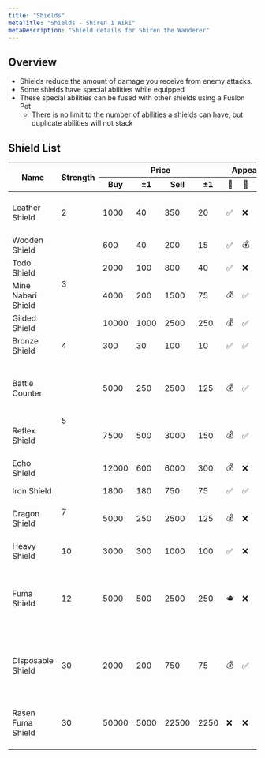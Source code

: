 ```yaml
---
title: "Shields"
metaTitle: "Shields - Shiren 1 Wiki"
metaDescription: "Shield details for Shiren the Wanderer"
---
```



## Overview

- Shields reduce the amount of damage you receive from enemy attacks.
- Some shields have special abilities while equipped
- These special abilities can be fused with other shields using a Fusion Pot
  - There is no limit to the number of abilities a shields can have, but duplicate
    abilities will not stack

## Shield List

<table class="itemListCentered">
  <thead>
    <tr>
      <th rowspan="2">Name</th>
      <th rowspan="2">Strength</th>
      <th colspan="4">Price</th>
      <th colspan="4">Appearance</th>
      <th rowspan="2">Fusion Ability</th>
      <th rowspan="2">Notes</th>
    </tr>
    <tr>
      <th>Buy</td>
      <th>±1</td>
      <th>Sell</td>
      <th>±1</td>
      <th>🗻</td>
      <th>📜</td>
      <th>🍖</td>
      <th>Fei</td>
    </tr>
  <thead>
  <tbody>
    <tr>
      <td class="priceTableName">Leather Shield</td>
      <td>2</td>
      <td>1000</td>
      <td>40</td>
      <td>350</td>
      <td>20</td>
      <td>✅</td>
      <td>❌</td>
      <td>✅</td>
      <td>✅</td>
      <td class="leftText">Cannot rust<br>Satiation slowed</td>
      <td class="leftText"></td>
    </tr>
    <tr>
      <td class="priceTableName">Wooden Shield</td>
      <td rowspan="4">3</td>
      <td>600</td>
      <td>40</td>
      <td>200</td>
      <td>15</td>
      <td>✅</td>
      <td>💰</td>
      <td>✅</td>
      <td>✅</td>
      <td class="leftText">Cannot rust</td>
      <td class="leftText"></td>
    </tr>
    <tr>
      <td class="priceTableName">Todo Shield</td>
      <td>2000</td>
      <td>100</td>
      <td>800</td>
      <td>40</td>
      <td>✅</td>
      <td>❌</td>
      <td>💰</td>
      <td>✅</td>
      <td class="leftText">Prevents theft</td>
      <td class="leftText"></td>
    </tr>
    <tr>
      <td class="priceTableName">Mine Nabari Shield</td>
      <td>4000</td>
      <td>200</td>
      <td>1500</td>
      <td>75</td>
      <td>💰</td>
      <td>✅</td>
      <td>💰</td>
      <td>✅</td>
      <td class="leftText">Explosion damage halved</td>
      <td class="leftText"></td>
    </tr>
    <tr>
      <td class="priceTableName">Gilded Shield</td>
      <td>10000</td>
      <td>1000</td>
      <td>2500</td>
      <td>250</td>
      <td>💰</td>
      <td>✅</td>
      <td>💰</td>
      <td>✅</td>
      <td class="leftText"></td>
      <td class="leftText">It's just expensive</td>
    </tr>
    <tr>
      <td class="priceTableName">Bronze Shield</td>
      <td>4</td>
      <td>300</td>
      <td>30</td>
      <td>100</td>
      <td>10</td>
      <td>✅</td>
      <td>✅</td>
      <td>✅</td>
      <td>✅</td>
      <td class="leftText"></td>
      <td class="leftText"></td>
    </tr>
      <tr>
      <td class="priceTableName">Battle Counter</td>
      <td rowspan="3">5</td>
      <td>5000</td>
      <td>250</td>
      <td>2500</td>
      <td>125</td>
      <td>💰</td>
      <td>✅</td>
      <td>✅</td>
      <td>✅</td>
      <td class="leftText">Reflect 1/3 damage received</td>
      <td class="leftText">The description says half. Stacks with Paindividing staff.</td>
    </tr>
    </tr>
      <tr>
      <td class="priceTableName">Reflex Shield</td>
      <td>7500</td>
      <td>500</td>
      <td>3000</td>
      <td>150</td>
      <td>💰</td>
      <td>✅</td>
      <td>✅</td>
      <td>✅</td>
      <td class="leftText">Increase evasion to 50%</td>
      <td class="leftText"></td>
    </tr>
    </tr>
      <tr>
      <td class="priceTableName">Echo Shield</td>
      <td>12000</td>
      <td>600</td>
      <td>6000</td>
      <td>300</td>
      <td>💰</td>
      <td>❌</td>
      <td>💰</td>
      <td>✅</td>
      <td class="leftText">Reflect magic at caster</td>
      <td class="leftText"></td>
    </tr>
    </tr>
      <tr>
      <td class="priceTableName">Iron Shield</td>
      <td rowspan="2">7</td>
      <td>1800</td>
      <td>180</td>
      <td>750</td>
      <td>75</td>
      <td>✅</td>
      <td>✅</td>
      <td>✅</td>
      <td>✅</td>
      <td class="leftText"></td>
      <td class="leftText"></td>
    </tr>
    </tr>
      <tr>
      <td class="priceTableName">Dragon Shield</td>
      <td>5000</td>
      <td>250</td>
      <td>2500</td>
      <td>125</td>
      <td>💰</td>
      <td>❌</td>
      <td>💰</td>
      <td>✅</td>
      <td class="leftText">Dragon-fire damage halved</td>
      <td class="leftText"></td>
    </tr>
    </tr>
      <tr>
      <td class="priceTableName">Heavy Shield</td>
      <td>10</td>
      <td>3000</td>
      <td>300</td>
      <td>1000</td>
      <td>100</td>
      <td>✅</td>
      <td>❌</td>
      <td>✅</td>
      <td>✅</td>
      <td class="leftText">Satiation quickened</td>
      <td class="leftText"></td>
    </tr>
    </tr>
      <tr>
      <td class="priceTableName">Fuma Shield</td>
      <td>12</td>
      <td>5000</td>
      <td>500</td>
      <td>2500</td>
      <td>250</td>
      <td>🫖</td>
      <td>❌</td>
      <td>❌</td>
      <td>✅</td>
      <td class="leftText"></td>
      <td class="leftText">1/256 chance a Transform pot will yield a Fuma Shield</td>
    </tr>
    </tr>
      <tr>
      <td class="priceTableName">Disposable Shield</td>
      <td>30</td>
      <td>2000</td>
      <td>200</td>
      <td>750</td>
      <td>75</td>
      <td>💰</td>
      <td>✅</td>
      <td>💰</td>
      <td>✅</td>
      <td class="leftText">Reduces in Strength each time Shiren is attacked</td>
      <td class="leftText"></td>
    </tr>
    </tr>
      <tr>
      <td class="priceTableName">Rasen Fuma Shield</td>
      <td>30</td>
      <td>50000</td>
      <td>5000</td>
      <td>22500</td>
      <td>2250</td>
      <td>❌</td>
      <td>❌</td>
      <td>❌</td>
      <td>❌</td>
      <td class="leftText"></td>
      <td class="leftText">Give a +99 Fuma Shield to a Blacksmith for forging</td>
    </tr>
  </tbody>
</table>

